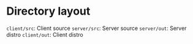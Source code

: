 # Directory layout
`client/src`: Client source
`server/src`: Server source
`server/out`: Server distro
`client/out`: Client distro